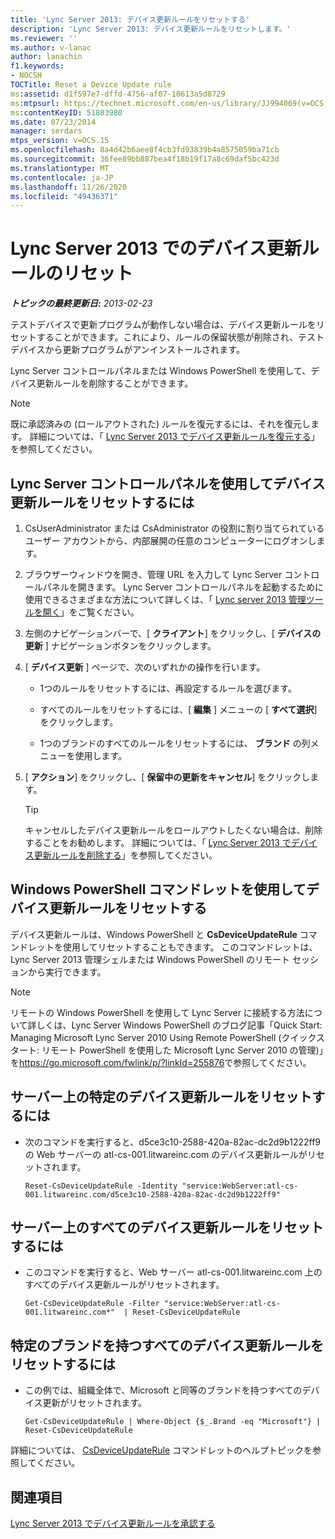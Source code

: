```yaml
---
title: 'Lync Server 2013: デバイス更新ルールをリセットする'
description: 'Lync Server 2013: デバイス更新ルールをリセットします。'
ms.reviewer: ''
ms.author: v-lanac
author: lanachin
f1.keywords:
- NOCSH
TOCTitle: Reset a Device Update rule
ms:assetid: d1f597e7-dffd-4756-af07-10613a5d8729
ms:mtpsurl: https://technet.microsoft.com/en-us/library/JJ994069(v=OCS.15)
ms:contentKeyID: 51803980
ms.date: 07/23/2014
manager: serdars
mtps_version: v=OCS.15
ms.openlocfilehash: 8a4d42b6aee8f4cb3fd93839b4a8575059ba71cb
ms.sourcegitcommit: 36fee89bb887bea4f18b19f17a8c69daf5bc423d
ms.translationtype: MT
ms.contentlocale: ja-JP
ms.lasthandoff: 11/26/2020
ms.locfileid: "49436371"
---
```

# <a name="reset-a-device-update-rule-in-lync-server-2013"></a>Lync Server 2013 でのデバイス更新ルールのリセット

<div data-xmlns="http://www.w3.org/1999/xhtml">

<div class="topic" data-xmlns="http://www.w3.org/1999/xhtml" data-msxsl="urn:schemas-microsoft-com:xslt" data-cs="https://msdn.microsoft.com/">

<div data-asp="https://msdn2.microsoft.com/asp">



</div>

<div id="mainSection">

<div id="mainBody">

<span> </span>

_**トピックの最終更新日:** 2013-02-23_

テストデバイスで更新プログラムが動作しない場合は、デバイス更新ルールをリセットすることができます。これにより、ルールの保留状態が削除され、テストデバイスから更新プログラムがアンインストールされます。

Lync Server コントロールパネルまたは Windows PowerShell を使用して、デバイス更新ルールを削除することができます。

<div>


> [!NOTE]  
> 既に承認済みの (ロールアウトされた) ルールを復元するには、それを復元します。 詳細については、「 <A href="lync-server-2013-restore-a-device-update-rule.md">Lync Server 2013 でデバイス更新ルールを復元する</A>」を参照してください。



</div>

<div>

## <a name="to-reset-a-device-update-rule-by-using-lync-server-control-panel"></a>Lync Server コントロールパネルを使用してデバイス更新ルールをリセットするには

1.  CsUserAdministrator または CsAdministrator の役割に割り当てられているユーザー アカウントから、内部展開の任意のコンピューターにログオンします。

2.  ブラウザーウィンドウを開き、管理 URL を入力して Lync Server コントロールパネルを開きます。 Lync Server コントロールパネルを起動するために使用できるさまざまな方法について詳しくは、「 [Lync server 2013 管理ツールを開く](lync-server-2013-open-lync-server-administrative-tools.md)」をご覧ください。

3.  左側のナビゲーションバーで、[ **クライアント**] をクリックし、[ **デバイスの更新** ] ナビゲーションボタンをクリックします。

4.  [ **デバイス更新** ] ページで、次のいずれかの操作を行います。
    
      - 1つのルールをリセットするには、再設定するルールを選びます。
    
      - すべてのルールをリセットするには、[ **編集** ] メニューの [ **すべて選択**] をクリックします。
    
      - 1つのブランドのすべてのルールをリセットするには、 **ブランド** の列メニューを使用します。

5.  [ **アクション**] をクリックし、[ **保留中の更新をキャンセル**] をクリックします。
    
    <div>
    

    > [!TIP]  
    > キャンセルしたデバイス更新ルールをロールアウトしたくない場合は、削除することをお勧めします。 詳細については、「 <A href="lync-server-2013-remove-a-device-update-rule.md">Lync Server 2013 でデバイス更新ルールを削除する</A>」を参照してください。

    
    </div>

</div>

<div>

## <a name="resetting-a-device-update-rule-by-using-windows-powershell-cmdlets"></a>Windows PowerShell コマンドレットを使用してデバイス更新ルールをリセットする

デバイス更新ルールは、Windows PowerShell と **CsDeviceUpdateRule** コマンドレットを使用してリセットすることもできます。 このコマンドレットは、Lync Server 2013 管理シェルまたは Windows PowerShell のリモート セッションから実行できます。

<div>


> [!NOTE]  
> リモートの Windows PowerShell を使用して Lync Server に接続する方法について詳しくは、Lync Server Windows PowerShell のブログ記事「Quick Start: Managing Microsoft Lync Server 2010 Using Remote PowerShell (クイックスタート: リモート PowerShell を使用した Microsoft Lync Server 2010 の管理)」を<A href="https://go.microsoft.com/fwlink/p/?linkid=255876">https://go.microsoft.com/fwlink/p/?linkId=255876</A>で参照してください。



</div>

<div>

## <a name="to-reset-a-specific-device-update-rule-on-a-server"></a>サーバー上の特定のデバイス更新ルールをリセットするには

  - 次のコマンドを実行すると、d5ce3c10-2588-420a-82ac-dc2d9b1222ff9 の Web サーバーの atl-cs-001.litwareinc.com のデバイス更新ルールがリセットされます。
    
        Reset-CsDeviceUpdateRule -Identity "service:WebServer:atl-cs-001.litwareinc.com/d5ce3c10-2588-420a-82ac-dc2d9b1222ff9"

</div>

<div>

## <a name="to-reset-all-the-device-update-rules-on-a-server"></a>サーバー上のすべてのデバイス更新ルールをリセットするには

  - このコマンドを実行すると、Web サーバー atl-cs-001.litwareinc.com 上のすべてのデバイス更新ルールがリセットされます。
    
        Get-CsDeviceUpdateRule -Filter "service:WebServer:atl-cs-001.litwareinc.com*"  | Reset-CsDeviceUpdateRule

</div>

<div>

## <a name="to-reset-all-the-device-updates-rules-that-have-a-specific-brand"></a>特定のブランドを持つすべてのデバイス更新ルールをリセットするには

  - この例では、組織全体で、Microsoft と同等のブランドを持つすべてのデバイス更新がリセットされます。
    
        Get-CsDeviceUpdateRule | Where-Object {$_.Brand -eq "Microsoft"} | Reset-CsDeviceUpdateRule

</div>

詳細については、 [CsDeviceUpdateRule](https://docs.microsoft.com/powershell/module/skype/Reset-CsDeviceUpdateRule) コマンドレットのヘルプトピックを参照してください。

</div>

<div>

## <a name="see-also"></a>関連項目


[Lync Server 2013 でデバイス更新ルールを承認する](lync-server-2013-approve-a-device-update-rule.md)  
  

</div>

</div>

<span> </span>

</div>

</div>

</div>

